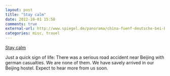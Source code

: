 ```yaml
---
layout: post
title: "Stay calm"
date: 2012-10-01 15:58
comments: true
external-url: http://www.spiegel.de/panorama/china-fuenf-deutsche-bei-busunfall-nahe-peking-gestorben-a-858843.html
categories: misc, travel
---
```


[Stay calm](http://www.spiegel.de/panorama/china-fuenf-deutsche-bei-busunfall-nahe-peking-gestorben-a-858843.html)

Just a quick sign of life: There was a serious road accident near Beijing with german casualties.
We are none of them. We have savely arrived in our Beijing hostel.
Expect to hear more from us soon. 

